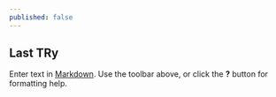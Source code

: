 ```yaml
---
published: false
---
```


## Last TRy

Enter text in [Markdown](http://daringfireball.net/projects/markdown/). Use the toolbar above, or click the **?** button for formatting help.
